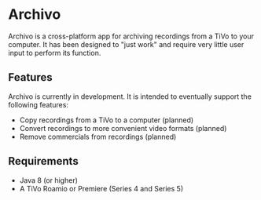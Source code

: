# Archivo
Archivo is a cross-platform app for archiving recordings from a TiVo to your computer. It has been designed to "just work" and require very little user input to perform its function.

## Features
Archivo is currently in development. It is intended to eventually support the following features:

* Copy recordings from a TiVo to a computer (planned)
* Convert recordings to more convenient video formats (planned)
* Remove commercials from recordings (planned)

## Requirements
* Java 8 (or higher)
* A TiVo Roamio or Premiere (Series 4 and Series 5)
